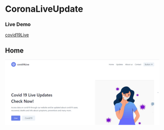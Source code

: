 # CoronaLiveUpdate
<h3>Live Demo</h2>
<a href="https://ajul-kushwah.github.io/CoronaLiveUpdate/" >covid19Live</a>
<h2>Home </h2>
<img src="covid.png">
